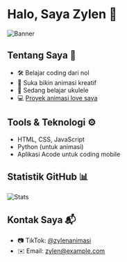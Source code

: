 # Halo, Saya Zylen 👋

![Banner](https://via.placeholder.com/800x200?text=Welcome+to+My+Profile)

## Tentang Saya 🌟
- 🛠️ Belajar coding dari nol
- 🎨 Suka bikin animasi kreatif
- 🎸 Sedang belajar ukulele
- 💻 [Proyek animasi love saya](https://github.com/username/proyek-animasi-love)

## Tools & Teknologi ⚙️
- HTML, CSS, JavaScript
- Python (untuk animasi)
- Aplikasi Acode untuk coding mobile

## Statistik GitHub 📊
![Stats](https://github-readme-stats.vercel.app/api?username=USERNAME&show_icons=true&theme=radical)

## Kontak Saya 📬
- 📷 TikTok: [@zylenanimasi](https://tiktok.com/@zylenanimasi)
- ✉️ Email: zylen@example.com
